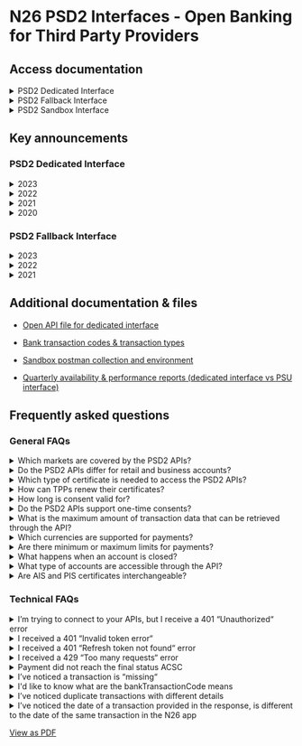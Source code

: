 # N26 PSD2 Interfaces - Open Banking for Third Party Providers
## Access documentation
<details>
<summary> PSD2 Dedicated Interface</summary>

- [AISP Access documentation](./doc/dedicated-aisp.md)

- [PISP Access documentation](./doc/dedicated-pisp.md)

- [CBPII Access documentation](./doc/dedicated-cbpii.md)

</details>

<details>
<summary> PSD2 Fallback Interface</summary>

- [AISP access documentation](./doc/fallback-aisp.md)

- [PISP access documentation](./doc/fallback-pisp.md)

</details>

<details>
<summary> PSD2 Sandbox Interface</summary>

- [Sandbox Access documentation](./doc/sandbox.md)

</details>

## Key announcements
### PSD2 Dedicated Interface
<details>
<summary> 2023</summary>

- **September 18, 2023** New account selection screen on payment initiation step for users that have multiple IBANs, from Oct 4th 2023. *(please refer to our PIS access documentation)*

- **August 18, 2023** A debtor name is now displayed after payment initiation on GET /v1/berlin-group/v1/payments/sepa-credit-transfers/{{paymentsId}}, /v1/berlin-group/v1/payments/instant-sepa-credit-transfers/{{paymentsId}}, and /v1/berlin-group/v1/periodic-payments/sepa-credit-transfers/{{paymentstId}}. *(please refer to our PIS access documentation)* 

- **July 24, 2023** An endpoint to get account transactions, from Oct 24th, 2023, will return the same date of a transaction provided in the response as the date of the same transaction in the N26 app. The endpoint also introduces pagination during the first 15 minutes of an AIS consent lifecycle. *(please refer to our AIS access documentation)*

- **April 21, 2023** To comply with EU Delegated Regulation 2022/2360, on Jun 22nd, 2023 we will make a change, so that newly issued tokens and consent required to access account information will be valid for up to 180 days. Existing tokens and consent, at the time of the change, will not be impacted *(please contact us if you have further questions)*

- **March 16, 2023** Additional transaction statuses ACFC and ACSC will be supported in the /v1/payments/sepa-credit-transfers/{{paymentstId}}/status and /v1/payments/instant-sepa-credit-transfers/{{paymentstId}}/status endpoints, from Mar 31st, 2023 *(please refer to our PIS access documentation)*

</details>

<details>
<summary> 2022</summary>

- **November 24, 2022** Periodic payments are now supported, and can be intitiated without specifying the debtor account *(please refer to our PIS access documentation)*

- **August 26, 2022** SEPA and SEPA instant transfers can now be initiated without specifying the debtor account *(please refer to our PIS access documentation)*

- **July 29, 2022** Funds confirmation endpoints are now supported *(please refer to our CBPII access documentation)*

- **June 30, 2022** Initiation of SEPA instant transfers is now supported *(please refer to our PIS access documentation)*

- **April 25, 2022** The additional Information field has been included in the transaction information we provide, as an ID that links all card transactions related to a single purchase *(please refer to our AIS access documentation)*

- **Jan 24, 2022** The following parameters will be added to transaction information we provide, from Apr 25th, 2022: mandateID, creditorID, remittanceInformationUnstructured *(please refer to our AIS access documentation)*

</details>

<details>
<summary> 2021</summary>

- **Dec 13, 2021** Transactions previously classified as “pending” will be classified as “booked” transactions, from Mar 14th, 2022 *(please refer to our FAQs)*

- **Feb 3, 2021** token.io interface (deprecated from Nov 4, 2020) will be fully disabled from Mar 1st, 2021

</details>

<details>
<summary> 2020</summary>

- **Nov 4, 2020** The N26 PSD2 PISP Open Banking API has been released (Berlin Group 1.3.6 conformity). Token.io interface is deprecated.

- **Oct 22, 2020** We’ve just released the brand-new version of our PSD2 AISP Open Banking API, compliant with the Berlin Group 1.3.6 specification

</details>

### PSD2 Fallback Interface

<details>
<summary> 2023</summary>

- **October 2, 2023** Endpoints /api/me, /api/accounts are deprecated and will be disabled from Jan 2nd 2024.  *(please refer to our AIS access documentation)*

- **July 17, 2023** New endpoints to get account transactions /api/fallback/accounts/{accountId}/transactions and account transaction details /api/fallback/accounts/{accountId}/transactions/{transactionId} have been added to the fallback interface. Old endpoints /api/smrt/transactions, /api/smrt/transactions/{transactionId} and /api/v3/spaces/{ID}/transactions are deprecated and will be disabled from October 18th, 2023.  *(please refer to our [Fallback AISP](./doc/fallback-aisp.md#get-account-transactions) documentation)*

- **April 21, 2023** To comply with EU Delegated Regulation 2022/2360, on Jun 22nd, 2023 we will make a change, so that newly issued tokens required to access account information will be valid for up to 180 days. Existing tokens, at the time of the change, will not be impacted *(please contact us if you have further questions)*

</details>

<details>
<summary> 2022</summary>

- **November 28, 2022** New SEPA CT payment initiation endpoint /api/openbanking/fallback/sepa-ct is live; /api/encryption/key and /api/transactions will be disabled from Feb 27th, 2023 *(please refer to our PIS access documentation)*

- **August 01, 2022** Initiation of SEPA instant transfers is now supported *(please refer to our PIS access documentation)*

- **May 17, 2022** New Spaces endpoint /api/v3/spaces is live; old Spaces endpoint /api/spaces will be disabled from Aug 17th, 2022 *(please refer to our AIS access documentation)*

</details>

<details>
<summary> 2021</summary>

- **Nov 17, 2021** /api/v2/spaces endpoint has been disabled

</details>

## Additional documentation & files
- [Open API file for dedicated interface](./doc/assets/openapi/XS2A_Open_API.yml)

- [Bank transaction codes & transaction types](./doc/assets/openapi/additional_api_spec.md)

- [Sandbox postman collection and environment](./doc/assets/postman)

- [Quarterly availability & performance reports (dedicated interface vs PSU interface)](./doc/assets/quarterly-report)

## Frequently asked questions
### General FAQs
<details>
  <summary>Which markets are covered by the PSD2 APIs?</summary>

> The APIs cover all European markets that N26 is present in.

</details>

<details>
  <summary>Do the PSD2 APIs differ for retail and business accounts?</summary>

> The same API implementation is used for retail and business accounts, and the APIs work the same for both.

</details>

<details>
  <summary>Which type of certificate is needed to access the PSD2 APIs?</summary>

> The PSD2 APIs can be accessed with a valid eIDAS QWAC certificate.

</details>

<details>
  <summary>How can TPPs renew their certificates?</summary>

> TPPs can renew their certificates by making a normal API call with the new certificate, in which the certificate will be onboarded automatically. Both the new and old certificate will be supported concurrently, and both can be used, until the old certificate expires.
> Please note that if the **organization identifier / client ID** will be different in the new certificate, TPPs will need to re-obtain authorisation tokens and consent from PSUs for the new certificate.

</details>

<details>
  <summary>How long is consent valid for?</summary>

> For AIS requests, consent is valid for a maximum of 180 days, unless a shorter period is specified using the “validUntil“ parameter. Please note that a PSU has up to 5 minutes to confirm consent in the N26 app.
> For PIS requests, access is only valid for 15 minutes and for one transaction. Please note that a PSU has up to 12 minutes to certify the payment in the N26 app.

</details>

<details>
  <summary>Do the PSD2 APIs support one-time consents?</summary>

> The PSD2 APIs support both one-time ("recurringIndicator": false) and recurring ("recurringIndicator": true) consents.

</details>

<details>
  <summary>What is the maximum amount of transaction data that can be retrieved through the API?</summary>

> Generally, transactions requests are limited to a period of 90 days from the time the request is made. The only exception to this limitation, applies during the first 15 minutes of an AIS consent lifecycle. In this time period, any transactions request made will not be limited. Moreover, requests made without specifying dateFrom and dateTo will return all transactions made since the account was created. After this time period, the above limitation will apply, and any requests trying to retrieve transactions older than 90 days will be rejected.
> Please note our services use UTC timing, and keep this in mind when setting dateFrom and dateTo parameters.

</details>

<details>
  <summary>Which currencies are supported for payments?</summary>

> The Euro.

</details>

<details>
  <summary>Are there minimum or maximum limits for payments?</summary>

> Transaction limits are set by the customer.

</details>

<details>
  <summary>What happens when an account is closed?</summary>

> Response should be a 404 error, which indicates that the account could not be found (either because it has been closed, or because it does not exist).

</details>

<details>
  <summary>What type of accounts are accessible through the API?</summary>

> N26 customers have a main account and, depending on their membership, up to 10 additional sub-accounts which are called [Spaces](https://n26.com/en-eu/spaces). Furthermore, N26 customers can enable a unique IBAN number for each sub-account, which is different to the IBAN number of the main account.
> Please note that the main account and sub-accounts each have their own individual balances. More specifically, the main account balance does not include the balance(s) of the sub-account(s).
> There is currently, unfortunately, no way to retrieve a customer’s single total account balance through our API. To achieve this, we recommend retrieving the balance of the main account and each sub-account individually, and then aggregating them. The balance of Space(s) will be returned even in cases where N26 customers have chosen to “lock“ a Space or “hide“ the Space’s balance in the N26 app.

</details>

<details>
<summary>Are AIS and PIS certificates interchangeable?</summary>

> Please note that the endpoints that can be accessed are dependent on the role stated in the QWAC certificate. A PIS certificate is required to access the PIS endpoints, and an AIS certificate is required to access AIS endpoints. This is true for all our interfaces; whether you wish to access the dedicated, fallback or sandbox interface. TPPs can possess an AIS certificate, a PIS certificate or both. Access and refresh tokens are also different depending on whether the call to the API is AISP or PISP.

</details>

### Technical FAQs

<details>
  <summary>I’m trying to connect to your APIs, but I receive a 401 “Unauthorized“ error</summary>

> This could happen for a few reasons, such as:
> Incorrect or expired certificate used (as our APIs can only be accessed with a valid eIDAS QWAC certificate)
> No certificated included in the authorization call (our oAuth/authorize end point includes certificate validation)
> client_id parameter does not match the organizationId field in your certificate
> If you continue to face this error, and it is not caused by any of the above reasons, please reach out to us.

</details>

<details>
  <summary>I received a 401 “Invalid token error“</summary>

> This could indicate that the access token used in the call has been invalidated, which could be due to multiple refresh token calls, as each refresh token call invalidates the previous access token. Please be sure you are using the newest generated access token. If this is not the cause of your error, please reach out to us.

</details>

<details>
  <summary>I received a 401 “Refresh token not found“ error</summary>

> This indicates that the refresh token has been invalidated, which could happen for one of the following reasons:
> It expired after 180 days
> The PSU made a change to their core data (e.g. password, email, phone number)
> The PSU’s KYC status was reset
> In this scenario, the PSU is required to re-log in. If this is something you would like us to look into, please reach out to us with the following information:
> Confirmation of how many PSUs are affected by the issue
> Confirmation of whether you received direct complaints from affected PSUs
> Any information you might have on whether the affected PSUs made any changes to their account
> If possible, request IDs of both failed attempts to refresh the access token (with this error) and previous successful attempts for the same affected PSU

</details>

<details>
  <summary>I received a 429 “Too many requests“ error</summary>

> It is likely that you have exceeded our rate limiting rules. While we do not publish our rate limiting policy, we have limits and quotas on our APIs, and rate limit according to user IP address, external IP address or certificate. Any changes to the rules may only be considered if we are confident that the activity does not negatively impact N26 or our customers. If this negatively affects your integration with us, please reach out to us and share more details on your needs, such as:
> External IPs used
> Requests per application per second or per hour etc

</details>

<details>
  <summary>Payment did not reach the final status ACSC</summary>

> ⚠️ _Please keep in mind that, as per page 42 of the Berlin Group standards v 1.3.6, we are  only required to provide status information immediately after the initiation of the payment. We are thus not required to ensure that all statuses are reached within the life of the access token._
> 
>  For successfully executed **SEPA CT and instant SEPA CT payments** , the payment statuses follow the order: RCVD -> ACCP -> ACFC -> ACSC.
> In some cases, the final status may not be reached within the life of the access token, or the status may be changed to RJCT. This may be due to various reasons, some of which are outlined in the table below (this list is not exhaustive):
> <table>
<tr>
    <td><b>Last available status</b></td>
    <td><b>Possible cause(s)</b></td>
</tr>
<tr>
    <td>RCVD</td>
    <td>User has not completed certification</td>
</tr>
<tr>
    <td>RJCT (after RCVD)</td>
    <td>Certification expired, was cancelled by user or failed due to technical issues</td>
</tr>
<tr>
    <td>RJCT (after ACCP)</td>
    <td>User has insufficient funds for payment, or funds check failed due to technical issues</td>
</tr>
<tr>
    <td>ACFC</td>
    <td>Delay in compliance checks; (SEPA CT only) still pending reconciliation from BundesBank</td>
</tr>
</table>

</details>

<details>
  <summary>I’ve noticed a transaction is “missing“
</summary>

> In some cases you may notice that a transaction is present in our response up to a certain date, after which it is “missing“. This usually pertains to card transactions, and it is likely that the transaction has been hidden and replaced by another one. Please note that this takes place within the N26 app, and is not unique to our Open Banking implementation.
> When a card purchase is made, typically:
> <ol><li>The funds are initially reserved → authorisation transaction (bank code: PMNT-MCRD-UPCT)</li>
> <ol><li>Balance is impacted, although the funds have not yet left the customer’s account</li></ol>
> <li>The merchant settles the claim and collects the funds → authorisation transaction is hidden, and replaced by </li>
> <ol><li>presentment transaction (bank code: PMNT-CCRD-POSD)</li>
> <li>Merchant has up to ~12 days to settle the claim</li>
> <li>No further balance impact</li></ol></ol>  
> In some cases:
> <ol><li>The authorisation is cancelled by the merchant or it expires → authorisation reversal or authorisation expiry transaction (bank code: PMNT-MCRD-DAJT for both)</li>
> <ol><li>Balance is impacted, and it appears as a “refund“ in the transaction list</li></ol>
> <li>The authorisation is higher than the actual purchase amount → authorisation reversal transaction for the excess amount</li></ol>
> Below are some examples with numbers:
> <br/><b>Example 1: Customer purchases 12€ book from book store, and merchant settles claim</b>
> <table>
<tr>
    <td><b>What takes place</b></td>
    <td>1. Funds are reserved</td>
    <td>2. Merchant settles claim</td>
</tr>
<tr>
    <td><b>Transaction list impact</b></td>
    <td>-12€ <i>authorisation</i> transaction</td>
    <td><strike>-12€ <i>authorisation</i> transaction</strike> <i>(hidden)</i><br/>-12€ <i>presentment</i> 
transaction</td>
</tr>
<tr>
    <td><b>Balance impact</b></td>
    <td>-12€</td>
    <td>0€</td>
</tr>
</table>
<br/><b>Example 2: Customer purchases 12€ book from book store, but merchant does NOT settle claim</b>
 <table>
<tr>
    <td><b>What takes place</b></td>
    <td>1. Funds are reserved</td>
    <td>2. <i>Authorisation</i> is reversed</td>
</tr>
<tr>
    <td><b>Transaction list impact</b></td>
    <td>-12€ <i>authorisation</i> transaction</td>
    <td>+12€ <i>authorisation reversal/expiry</i> transaction</td>
</tr>
<tr>
    <td><b>Balance impact</b></td>
    <td>-12€</td>
    <td>+12€</td>
</tr>

</table>
<br/><b>Example 3: Customer rents electric scooter for 12€, but in the end the cost is only 8€</b>
<table>
<tr>
    <td><b>What takes place</b></td>
    <td>1. Funds are reserved</td>
    <td>2. <i>Authorisation</i> is partially reversed (the excess)</td>
    <td>3. Merchant settles claim (the actual cost)</td>
</tr>
<tr>
    <td><b>Transaction list impact</b></td>
    <td>-12€ <i>authorisation</i> transaction</td>
    <td>+4€ <i>authorisation</i> reversal transaction</td>
    <td><strike>-12€ <i>authorisation</i> transaction</strike> <i>(hidden)</i><br/><strike>+4€ <i>authorisation 
reversal</i> transaction</strike> <i>(hidden)</i><br/>-8€ <i>presentment</i> transaction</td>
</tr>
<tr>
    <td><b>Balance impact</b></td>
    <td>-12€</td>
    <td>+4€</td>
    <td>0€</td>
</tr>
</table>
</details>

<details>
  <summary>I'd like to know what are the bankTransactionCode means</summary>

  > We've created [Additional API Specification](./doc/assets/openapi/additional_api_spec.md) page with specific section related to request & response parameters, including [Bank Transaction Code](./doc/assets/openapi/additional_api_spec.md#bank-transaction-code)

</details>

<details>
  <summary>I’ve noticed duplicate transactions with different details</summary>

> Since our change to bookingStatus made on 14 March 2022, you may notice duplicate transactions with different 
> transactionIDs, booking and value dates. This usually pertains to card transactions.
> <br/>As described in <b>technical FAQ #5</b>, when a card purchase is made, the first transaction is an <i>authorisation</i> 
> transaction (e.g. which took place on 1st March 2022). This is then hidden and replaced by a <i>presentment</i> transaction which takes place at a later date (e.g. 3rd March 2022). These are treated as two separate transactions, and thus have different transactionIDs as well as bookingDate and valueDates. Thus, if you are seeing duplicate transactions with different details, you are most likely seeing both the <i>authorisation</i> and presentment.
> <br/>Please note that once the <i>authorisation</i> transaction is hidden, it is no longer included in our API response and 
> only the <i>presentment</i> transaction is shared.

</details>

<details>
  <summary>I’ve noticed the date of a transaction provided in the response, is different to the date of the same transaction in the N26 app</summary>

> In some cases you may notice that the date of a particular transaction in our response, appears different to the date of the same transaction in the N26 app. This usually pertains to card transactions.
> <br/> As described in <b>technical FAQ #5</b> , when a card purchase is made, the first transaction is an <i>authorisation</i> 
> transaction (e.g. which took place on 1st March 2022). This is then hidden and replaced by a <i>presentment</i> transaction which takes place at a later date (e.g. 3rd March 2022). Although, from 3rd March 2022, the transaction the customer sees in their transaction list is the <i>presentment</i> transaction, the associated date of the transaction does not change from 1st March 2022 to 3rd March 2022. This is to avoid confusing the customer, who is most likely more interested in the date the purchase was made, rather than the date the merchant settled the claim.
> <br/>Please note that once the <i>authorisation</i> transaction is hidden, it is no longer included in our API response and 
> only the <i>presentment</i> transaction is shared. Therefore, the transaction you observe in the response our APIs provide, with a different date, is most likely the <i>presentment</i> transaction - this can be confirmed by checking the transaction’s bank code. Additionally, as our implementation provides transaction data as it is stored, our APIs will always return the accurate date of the transaction.

</details>

[View as PDF](./doc/assets/pdf/N26-PSD2-FAQs.pdf)
